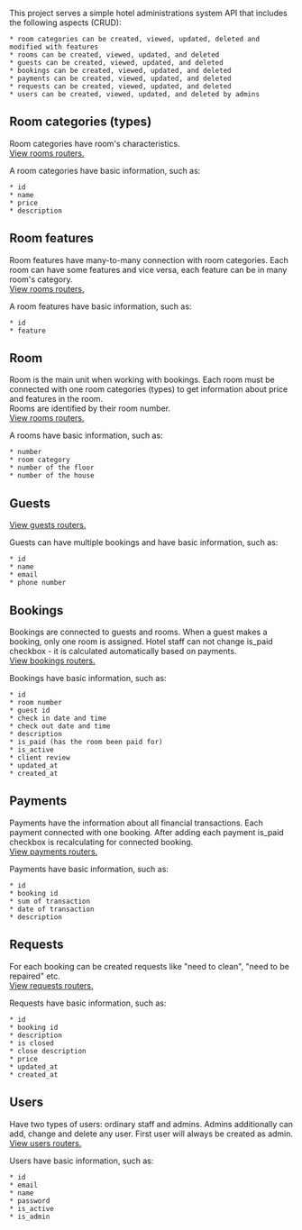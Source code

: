 This project serves a simple hotel administrations system API that includes the following aspects (CRUD):

    * room categories can be created, viewed, updated, deleted and modified with features
    * rooms can be created, viewed, updated, and deleted
    * guests can be created, viewed, updated, and deleted
    * bookings can be created, viewed, updated, and deleted
    * payments can be created, viewed, updated, and deleted
    * requests can be created, viewed, updated, and deleted
    * users can be created, viewed, updated, and deleted by admins

## Room categories (types) 
Room categories have room's characteristics.<br>
[View rooms routers.](overview.md#rooms)

A room categories have basic information, such as:

    * id
    * name
    * price
    * description

## Room features
Room features have many-to-many connection with room categories. Each room can have some features and vice versa, each feature can be in many room's category.<br>
[View rooms routers.](overview.md#rooms)

A room features have basic information, such as:

    * id
    * feature

## Room
Room is the main unit when working with bookings. Each room must be connected with one room categories (types) to get information about price and features in the room.<br>
Rooms are identified by their room number.<br>
[View rooms routers.](overview.md#rooms)

A rooms have basic information, such as:

    * number
    * room category
    * number of the floor
    * number of the house

## Guests
[View guests routers.](overview.md#guests)<br>

Guests can have multiple bookings and have basic information, such as:

    * id
    * name
    * email
    * phone number

## Bookings
Bookings are connected to guests and rooms. When a guest makes a booking, only one room is assigned. Hotel staff can not change is_paid checkbox - it is calculated automatically based on payments.<br>
[View bookings routers.](overview.md#bookings)

Bookings have basic information, such as:

    * id
    * room number
    * guest id
    * check in date and time
    * check out date and time
    * description
    * is_paid (has the room been paid for)
    * is_active
    * client review
    * updated_at
    * created_at

## Payments
Payments have the information about all financial transactions. Each payment connected with one booking. After adding each payment is_paid checkbox is recalculating for connected booking.<br>
[View payments routers.](overview.md#payments)

Payments have basic information, such as:
    
    * id
    * booking id
    * sum of transaction
    * date of transaction
    * description

## Requests
For each booking can be created requests like "need to clean", "need to be repaired" etc.<br>
[View requests routers.](overview.md#requests)

Requests have basic information, such as:

    * id
    * booking id
    * description
    * is closed
    * close description
    * price
    * updated_at
    * created_at    

## Users
Have two types of users: ordinary staff and admins. Admins additionally can add, change and delete any user. First user will always be created as admin.<br>
[View users routers.](overview.md#users)


Users have basic information, such as:

    * id
    * email
    * name
    * password
    * is_active
    * is_admin